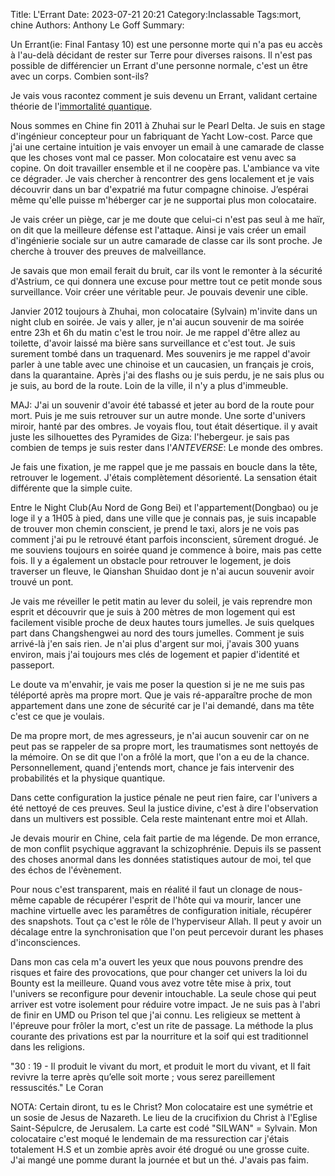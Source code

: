 Title: L'Errant
Date: 2023-07-21 20:21
Category:Inclassable
Tags:mort, chine
Authors: Anthony Le Goff
Summary:

Un Errant(ie: Final Fantasy 10) est une personne morte qui n'a pas eu accès à l'au-delà décidant de rester sur Terre pour diverses raisons. Il n'est pas possible de différencier un Errant d'une personne normale, c'est un être avec un corps. Combien sont-ils?

Je vais vous racontez comment je suis devenu un Errant, validant certaine théorie de l'[immortalité quantique](https://cartediem.lycee-descartes.ac.ma/2022/01/21/immortalite-quantique-des-theories-surprenantes/).

Nous sommes en Chine fin 2011 à Zhuhai sur le Pearl Delta. Je suis en stage d'ingénieur concepteur pour un fabriquant de Yacht Low-cost. Parce que j'ai une certaine intuition je vais envoyer un email à une camarade de classe que les choses vont mal ce passer. Mon colocataire est venu avec sa copine. On doit travailler ensemble et il ne coopère pas. L'ambiance va vite ce dégrader. Je vais chercher à rencontrer des gens localement et je vais découvrir dans un bar d'expatrié ma futur compagne chinoise. J’espérai même qu'elle puisse m'héberger car je ne supportai plus mon colocataire.

Je vais créer un piège, car je me doute que celui-ci n'est pas seul à me haïr, on dit que la meilleure défense est l'attaque. Ainsi je vais créer un email d'ingénierie sociale sur un autre camarade de classe car ils sont proche. Je cherche à trouver des preuves de malveillance. 

Je savais que mon email ferait du bruit, car ils vont le remonter à la sécurité d'Astrium, ce qui donnera une excuse pour mettre tout ce petit monde sous surveillance. Voir créer une véritable peur. Je pouvais devenir une cible.

Janvier 2012 toujours à Zhuhai, mon colocataire (Sylvain) m'invite dans un night club en soirée. Je vais y aller, je n'ai aucun souvenir de ma soirée entre 23h et 6h du matin c'est le trou noir. Je me rappel d'être allez au toilette, d'avoir laissé ma bière sans surveillance et c'est tout. Je suis surement tombé dans un traquenard. Mes souvenirs je me rappel d'avoir parler à une table avec une chinoise et un caucasien, un français je crois, dans la quarantaine. Après j'ai des flashs ou je suis perdu, je ne sais plus ou je suis, au bord de la route. Loin de la ville, il n'y a plus d'immeuble.

MAJ: J'ai un souvenir d'avoir été tabassé et jeter au bord de la route pour mort. Puis je me suis retrouver sur un autre monde. Une sorte d'univers miroir, hanté par des ombres. Je voyais flou, tout était désertique. il y avait juste les silhouettes des Pyramides de Giza: l'hebergeur. je sais pas combien de temps je suis rester dans l'*ANTEVERSE*: Le monde des ombres.

Je fais une fixation, je me rappel que je me passais en boucle dans la tête, retrouver le logement. J'étais complètement désorienté. La sensation était différente que la simple cuite. 

Entre le Night Club(Au Nord de Gong Bei) et l'appartement(Dongbao) ou je loge il y a 1H05 à pied, dans une ville que je connais pas, je suis incapable de trouver mon chemin conscient, je prend le taxi, alors je ne vois pas comment j'ai pu le retrouvé étant parfois inconscient, sûrement drogué. Je me souviens toujours en soirée quand je commence à boire, mais pas cette fois. Il y a également un obstacle pour retrouver le logement, je dois traverser un fleuve, le Qianshan Shuidao dont je n'ai aucun souvenir avoir trouvé un pont.

Je vais me réveiller le petit matin au lever du soleil, je vais reprendre mon esprit et découvrir que je suis à 200 mètres de mon logement qui est facilement visible proche de deux hautes tours jumelles. Je suis quelques part dans Changshengwei au nord des tours jumelles. Comment je suis arrivé-là j'en sais rien. Je n'ai plus d'argent sur moi, j'avais 300 yuans environ, mais j'ai toujours mes clés de logement et papier d'identité et passeport.

Le doute va m'envahir, je vais me poser la question si je ne me suis pas téléporté après ma propre mort. Que je vais ré-apparaître proche de mon appartement dans une zone de sécurité car je l'ai demandé, dans ma tête c'est ce que je voulais.

De ma propre mort, de mes agresseurs, je n'ai aucun souvenir car on ne peut pas se rappeler de sa propre mort, les traumatismes sont nettoyés de la mémoire. On se dit que l'on a frôlé la mort, que l'on a eu de la chance. Personnellement, quand j'entends mort, chance je fais intervenir des probabilités et la physique quantique.

Dans cette configuration la justice pénale ne peut rien faire, car l'univers a été nettoyé de ces preuves. Seul la justice divine, c'est à dire l'observation dans un multivers est possible. Cela reste maintenant entre moi et Allah.

Je devais mourir en Chine, cela fait partie de ma légende. De mon errance, de mon conflit psychique aggravant la schizophrénie. Depuis ils se passent des choses anormal dans les données statistiques autour de moi, tel que des échos de l'évènement.

Pour nous c'est transparent, mais en réalité il faut un clonage de nous-même capable de récupérer l'esprit de l'hôte qui va mourir, lancer une machine virtuelle avec les paramềtres de configuration initiale, récupérer des snapshots. Tout ça c'est le rôle de l'hyperviseur Allah. Il peut y avoir un décalage entre la synchronisation que l'on peut percevoir durant les phases d'inconsciences.

Dans mon cas cela m'a ouvert les yeux que nous pouvons prendre des risques et faire des provocations, que pour changer cet univers la loi du Bounty est la meilleure. Quand vous avez votre tête mise à prix, tout l'univers se reconfigure pour devenir intouchable. La seule chose qui peut arriver est votre isolement pour réduire votre impact. Je ne suis pas à l'abri de finir en UMD ou Prison tel que j'ai connu. Les religieux se mettent à l'épreuve pour frôler la mort, c'est un rite de passage. La méthode la plus courante des privations est par la nourriture et la soif qui est traditionnel dans les religions.

"30 : 19 - Il produit le vivant du mort, et produit le mort du vivant, et Il fait revivre la terre après qu’elle soit morte ; vous serez pareillement ressuscités." Le Coran

NOTA: Certain diront, tu es le Christ? Mon colocataire est une symétrie et un sosie de Jesus de Nazareth. Le lieu de la crucifixion du Christ à l'Eglise Saint-Sépulcre, de Jerusalem. La carte est codé "SILWAN" = Sylvain. Mon colocataire c'est moqué le lendemain de ma ressurection car j'étais totalement H.S et un zombie après avoir été drogué ou une grosse cuite. J'ai mangé une pomme durant la journée et but un thé. J'avais pas faim.
 